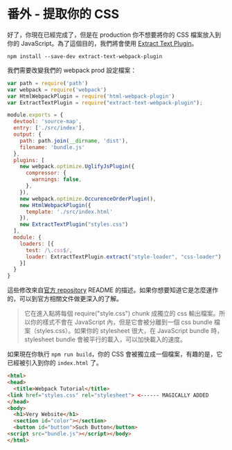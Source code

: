 # 番外 - 提取你的 CSS

好了，你現在已經完成了，但是在 production 你不想要將你的 CSS 檔案放入到你的 JavaScript。為了這個目的，我們將會使用 [Extract Text Plugin](https://github.com/webpack/extract-text-webpack-plugin)。

    npm install --save-dev extract-text-webpack-plugin

我們需要改變我們的 webpack prod 設定檔案：

```javascript
var path = require('path')
var webpack = require('webpack')
var HtmlWebpackPlugin = require('html-webpack-plugin')
var ExtractTextPlugin = require("extract-text-webpack-plugin");

module.exports = {
  devtool: 'source-map',
  entry: ['./src/index'],
  output: {
    path: path.join(__dirname, 'dist'),
    filename: 'bundle.js'
  },
  plugins: [
    new webpack.optimize.UglifyJsPlugin({
      compressor: {
        warnings: false,
      },
    }),
    new webpack.optimize.OccurenceOrderPlugin(),
    new HtmlWebpackPlugin({
      template: './src/index.html'
    }),
    new ExtractTextPlugin("styles.css")
  ],
  module: {
    loaders: [{
      test: /\.css$/,
      loader: ExtractTextPlugin.extract("style-loader", "css-loader")
    }]
  }
}
```

這些修改來自[官方 repository](https://github.com/webpack/extract-text-webpack-plugin) README 的描述。如果你想要知道它是怎麼運作的，可以到官方相關文件做更深入的了解。

> 它在進入點將每個 require("style.css") chunk 成獨立的 css 輸出檔案。所以你的樣式不會在 JavaScript 內，但是它會被分離到一個 css bundle 檔案（styles.css）。如果你的 stylesheet 很大，在 JavaScript bundle 時，stylesheet bundle 會被平行的載入，可以加快載入的速度。

如果現在你執行 `npm run build`，你的 CSS 會被獨立成一個檔案，有趣的是，它已經被引入到你的 `index.html` 了。

```html
<html>
<head>
  <title>Webpack Tutorial</title>
<link href="styles.css" rel="stylesheet"> <------ MAGICALLY ADDED
</head>
<body>
  <h1>Very Website</h1>
  <section id="color"></section>
  <button id="button">Such Button</button>
<script src="bundle.js"></script></body>
</html>
```
